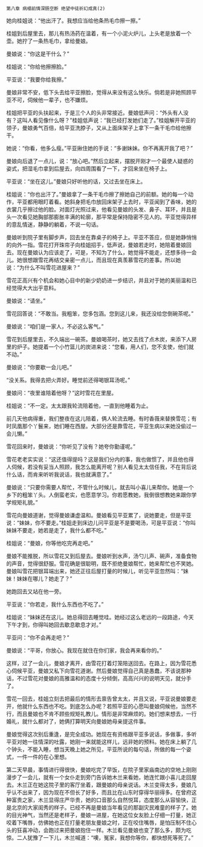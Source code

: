     第八章 病榻前情深肠空断 绝望中徒祈幻成真(2) 

   她向桂姐说：“他出汗了。我想应当给他条热毛巾擦一擦。”

   桂姐到后屋里去，那儿有热汤药在温着，有一个小泥火炉儿，上头老是放着一个壶。她拧了一条热毛巾，拿给曼娘。

   曼娘说：“你这是干什么？”

   桂姐说：“你给他擦擦脸。”

   平亚说：“我要你给我擦。”

   曼娘非常不安，低下头去给平亚擦脸，觉得从来没有这么快乐。倘若是非她照顾平亚不可，伺候他一辈子，也不嫌烦。

   桂姐把平亚的头扶起来，于是三个人的头非常接近。曼娘低声问：“外头有人没有？这叫人看见像什么呀？”桂姐低声说：“我已经打发她们走了。”桂姐解开平亚的领子，曼娘勇气百倍，给平亚洗脖子，又从上面床架子上拿下一条干毛巾给他擦干。

   她说：“你看，他多么瘦。”平亚揪住她的手说：“多谢妹妹。你不再离开我了吧？”

   曼娘向后退了一点儿，说：“放心吧。”然后立起来，摆脱开刚才一个最使人疑惑的姿式，把湿毛巾拿到后屋去，向四周围看了一下，才回来坐在椅子上。

   平亚说：“坐在这儿。”曼娘只好听他的话，又过去坐在床上。

   桂姐说：“你也出汗了。”曼娘拿了一条干毛巾擦了擦她自己的前额。她的每一个动作，平亚都用眼盯着看。她斜身把毛巾放回床架子上去时，平亚闻到了香味，她的衣裳几乎擦过他的脸。对面灯光照过来，他看见曼娘的头发、鼻子、耳环，并且是头一次看见她胸部那膨胀丰满的轮廓，那平常是保持隐密不见人的。平亚觉得异样的意乱情迷，静静的躺着，不说一句话。

   曼娘听到院子里有脚步声，回去坐在靠桌子的椅子上。平亚不答应，但是她静悄悄的向外一指。雪花打开珠帘子向桂姐招手，低声说，曼娘若走时，她陪着曼娘回去。现在曼娘认为应该走了，可是，不知为了什么，她觉得不能走，还想多待一会儿。她很想跟雪花再结交亲密一点儿，而且现在真羡慕雪花的差事。所以她说：“为什么不叫雪花进屋来？”

   雪花正高兴有个机会和她心目中的新少奶奶进一步结识，并且对于她的美丽温和已经觉得大大出乎意料。

   曼娘说：“请坐。”

   雪花回答说：“不敢当。我粗笨，您多包涵。您到这儿来，我还没给您倒碗茶呢。”

   曼娘说：“咱们是一家人，不必这么客气。”

   雪花到后屋里去，不久端出一碗茶。曼娘喝茶时，她又去找了点木炭，来添下人房里的炉子。她提着一个小竹篮儿的炭进来说：“您看，用人们，您不支使，他们就不动。”

   曼娘说：“你要歇一会儿吧。”

   “没关系。我得去把火弄好。睡觉前还得喝银耳汤呢。”

   曼娘问：“夜里谁陪着他呀？”这时雪花在里屋。

   桂姐说：“不一定。太太跟我轮流陪着他，一直到他睡着为止。

   前几天他病得重，我们整夜在这儿陪着，俩人轮流去睡。有时香薇来替换雪花；有时凤凰那个丫鬟来，她们睡在西屋。大部分还是靠雪花，平亚生病以来她没偷过一会儿懒。”

   雪花回来时，曼娘说：“你听见了没有？她夸你勤谨呢。”

   雪花老老实实说：“这还值得提吗？这是我们分内的事，我也做惯了，并且他也得人伺候，若没有妥当人照顾，我怎么能离开呢？别人看见太太信任我，不在背后说什么话，而肯来听听我说话，我也就满意了。”

   曼娘说：“只要你需要人帮忙，不管什么时候儿，就去叫小喜儿来帮你。她是一个乡下的粗笨丫头。人倒蛮老实，也愿意学习。你若愿教她，我倒很想教她来跟你学学规矩礼貌。”

   雪花向曼娘道谢，觉得曼娘谦虚温和。曼娘看见平亚累了，说她要走，但是平亚说：“妹妹，你不要走。”桂姐走到床边儿问平亚是不是要喝汤，可是平亚说：“你叫妹妹不要走，她若是走了，我什么都不吃。”

   桂姐说：“曼娘，你等他吃完再走吧。”

   曼娘不能推脱，所以雪花又到后屋去。曼娘听到水声，汤勺儿声、碗声，准备食物的声音，觉得很舒服。雪花确是很聪明，既不拒绝曼娘帮忙，她来帮忙也不笑她。曼娘叫雪花把银耳端出来，她还正往后屋打量的时候儿，听见平亚忽然叫：“妹妹！妹妹在哪儿？她走了？”

   她跑回去又站在他一旁。

   平亚说：“你若走，我什么东西也不吃了。”

   桂姐说：“妹妹还在这儿。她总得回去睡觉哇。她经过这么老远的一段路途，今天下午才到，你得叫她回去歇息歇息才对。”

   平亚问：“你不会再走吧？”

   曼娘说：“平哥，你放心。我现在就住在你们家，我会再来看你的。”

   这样，过了一会儿，曼娘才离开，由雪花打着灯笼陪送回去。在路上，因为雪花悉心伺候平亚，曼娘又私下向雪花道谢。然后曼娘觉得自己真是愚蠢，不该说那种话，不过雪花对曼娘的高雅温和的态度十分倾倒，高高兴兴的说明天见，就分手了。

   雪花一回去，桂姐立刻去把最后的情形去禀告曾太太，并且又说，平亚说曼娘要走开，他就什么东西也不吃。到底怎么办呢？若照平亚的心愿叫曼娘伺候他，当然不行，而且曼娘也不肯不顾些规矩礼教儿。情形是非常麻烦的。她们想来想去，一行婚礼，就什么都对了，她俩打算明天向曼娘她母亲提这件事。

   曼娘觉得这次别后重逢，是完全成功。她现在有资格跟平亚多说话，多做事，多听平亚对她一往情深的吐露，她刚一来就能这样儿，远非她的预料。她在床上躺了几个钟头，不能入睡，想当天晚上她之所见，平亚所说的每句话，所做的每一个姿式，一件一件的在心里想。

   第二天早晨，事情进行得很快，曼娘吃完了早饭，在院子里家庙南边的空地上刚刚漫步了一会儿，就有一个女仆走到旁门告诉她木兰来看她，她连忙跟小喜儿走回屋去。木兰正在她这院子里的客厅坐着，跟曼娘的母亲说话。木兰变得太多，曼娘几乎认不出来了，因为现在不但长了好多，而且比在山东时穿得华丽得多。在曾府这种富贵之家，木兰显得庄严华贵，她的口音那么自然悦耳，态度那么从容愉快，正是北京的大家闺秀的样子。已经不再是曼娘当年看见的那副灾民难童的样子了。她的目光神气，当然还是老样子，曼娘一进屋，在她这位女友脸上仔细一打量，她正咬着下嘴唇，仿佛她也正在打量老朋友曼娘之时，正在咬住嘴唇，是怕压制不住心头的狂喜冲动，会跑过来把曼娘抱住一样。木兰看见曼娘也变了那么多，颇为吃惊。二人犹豫了一下儿，木兰喊道：“噢，冤家，我想你等你，都快想死等死了。”

